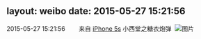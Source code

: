 layout: weibo
date: 2015-05-27 15:21:56
---
<meta name="referrer" content="no-referrer" />

2015-05-27 15:21:56  &nbsp;&nbsp;&nbsp;&nbsp;&nbsp;&nbsp; 来自 <a href="sinaweibo://customweibosource" rel="nofollow">iPhone 5s</a>
小西堂之糖衣炮弹 ​​​
![图片](https://ww3.sinaimg.cn/large/6d2a6003jw1esiu659dwcj20dc0hs412.jpg)
